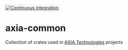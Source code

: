 [![Continuous integration](https://github.com/axia-tech/axia-common/actions/workflows/ci.yml/badge.svg)](https://github.com/axia-tech/axia-common/actions/workflows/ci.yml)

# axia-common
Collection of crates used in [AXIA Technologies](https://www.axia-tech.io/) projects
